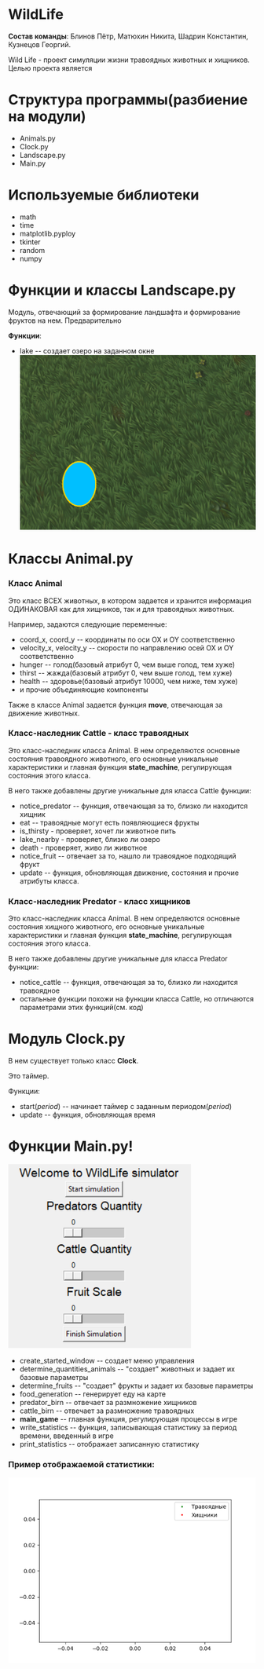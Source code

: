 # WildLife
**Состав команды**: Блинов Пётр, Матюхин Никита, Шадрин Константин, Кузнецов Георгий.

Wild Life - проект симуляции жизни травоядных животных и хищников. Целью проекта является 

# Структура программы(разбиение на модули)
- Animals.py
- Clock.py
- Landscape.py
- Main.py

# Используемые библиотеки
- math
- time
- matplotlib.pyploy
- tkinter 
- random
- numpy

# Функции и классы Landscape.py
Модуль, отвечающий за формирование ландшафта и формирование фруктов на нем.
Предварительно 

**Функции**:
- lake -- создает озеро на заданном окне
![Альтернативный текст](https://github.com/Petr1Dushnila1Blinov/WildLife/blob/main/OKNO.png)

# Классы Animal.py
### Класс Animal
Это класс ВСЕХ животных, в котором задается и хранится информация ОДИНАКОВАЯ как для хищников, так и для травоядных животных.

Например, задаются следующие переменные:
- coord_x, coord_y -- координаты по оси OX и OY соответственно
- velocity_x, velocity_y -- скорости по направлению осей OX и OY соответственно
- hunger -- голод(базовый атрибут 0, чем выше голод, тем хуже)
- thirst -- жажда(базовый атрибут 0, чем выше голод, тем хуже)
- health -- здоровье(базовый атрибут 10000, чем ниже, тем хуже)
- и прочие объединяющие компоненты

Также в классе Animal задается функция **move**, отвечающая за движение животных.

### Класс-наследник Cattle - класс травоядных
Это класс-наследник класса Animal. В нем определяются основные состояния травоядного животного, его основные уникальные характеристики
и главная функция **state_machine**, регулирующая состояния этого класса.

В него также добавлены другие уникальные для класса Cattle функции:
- notice_predator -- функция, отвечающая за то, близко ли находится хищник
- eat -- травоядные могут есть появляющиеся фрукты
- is_thirsty - проверяет, хочет ли животное пить
- lake_nearby - проверяет, близко ли озеро
- death - проверяет, живо ли животное
- notice_fruit -- отвечает за то, нашло ли травоядное подходящий фрукт
- update -- функция, обновляющая движение, состояния и прочие атрибуты класса.

### Класс-наследник Predator - класс хищников
Это класс-наследник класса Animal. В нем определяются основные состояния хищного животного, его основные уникальные характеристики
и главная функция **state_machine**, регулирующая состояния этого класса.

В него также добавлены другие уникальные для класса Predator функции:
- notice_cattle -- функция, отвечающая за то, близко ли находится травоядное
- остальные функции похожи на функции класса Cattle, но отличаются параметрами этих функций(см. код)

# Модуль Clock.py
В нем существует только класс **Clock**.

Это таймер.

Функции:
- start(*period*) -- начинает таймер с заданным периодом(*period*) 
- update -- функция, обновляющая время

# Функции Main.py!
![Альтернативный текст](https://github.com/Petr1Dushnila1Blinov/WildLife/blob/main/MAINOKNO.png)

- create_started_window -- создает меню управления
- determine_quantities_animals -- "создает" животных и задает их базовые параметры 
- determine_fruits --  "создает" фрукты и задает их базовые параметры
- food_generation -- генерирует еду на карте
- predator_birn -- отвечает за размножение хищников
- cattle_birn -- отвечает за размножение травоядных
- **main_game** -- главная функция, регулирующая процессы в игре
- write_statistics -- функция, записывающая статистику за период времени, введенный в игре
- print_statistics -- отображает записанную статистику

### Пример отображаемой статистики:
![Альтернативный текст](https://github.com/Petr1Dushnila1Blinov/WildLife/blob/main/test.png)
